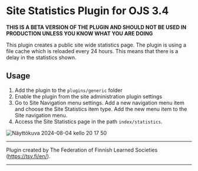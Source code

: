 # Site Statistics Plugin for OJS 3.4

**THIS IS A BETA VERSION OF THE PLUGIN AND SHOULD NOT BE USED IN PRODUCTION UNLESS YOU KNOW WHAT YOU ARE DOING**

This plugin creates a public site wide statistics page. The plugin is using a file cache which is reloaded every 24 hours. This means that there is a delay in the statistics shown.

## Usage

1. Add the plugin to the `plugins/generic` folder
2. Enable the plugin from the site administration plugin settings
3. Go to Site Navigation menu settings. Add a new navigation menu item and choose the Site Statistics item type. Add the new menu item to the Site navigation menu.
4. Access the Site Statistics page in the path `index/statistics`.

![Näyttökuva 2024-08-04 kello 20 17 50](https://github.com/user-attachments/assets/60ce2be3-c908-4a92-b8c4-ba6316afa2df)

***
Plugin created by The Federation of Finnish Learned Societies (https://tsv.fi/en/).
***
